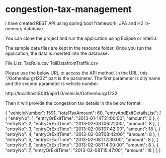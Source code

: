 # congestion-tax-management

I have created REST API using spring boot framework, JPA and H2 in-memory database.

You can clone the project and run the application using Eclipse or IntelliJ.

The sample data files are kept in the resource folder. Once you run the application, the data is inserted into the database.

File List:
TaxRule.csv
TollDatafromTraffik.csv

Please use the below URL to access the API method. In the URL, this "/Gothenburg/1232" part is the parameter. The first parameter is city name and the second parameter is vehicle number.

http://localhost:8081/api/1.0/vehicle/Gothenburg/1232

Then it will provide the congestion tax details in the below format.

{
    "vehicleNumber": 1591,
    "totalTaxAmount": 60,
    "entryAndExitDetailsList": [
        {
            "entryNo": 1,
            "entryOrExitTime": "2013-01-14T21:00:00",
            "amount": 0
        },
        {
            "entryNo": 2,
            "entryOrExitTime": "2013-02-08T06:22:00",
            "amount": 8
        },
        {
            "entryNo": 3,
            "entryOrExitTime": "2013-02-08T07:42:00",
            "amount": 18
        },
        {
            "entryNo": 4,
            "entryOrExitTime": "2013-02-08T08:42:00",
            "amount": 8
        },
        {
            "entryNo": 5,
            "entryOrExitTime": "2013-02-08T12:30:00",
            "amount": 8
        },
        {
            "entryNo": 6,
            "entryOrExitTime": "2013-02-08T14:00:00",
            "amount": 8
        },
        {
            "entryNo": 7,
            "entryOrExitTime": "2013-02-08T15:47:00",
            "amount": 18
        }
    ]
}
